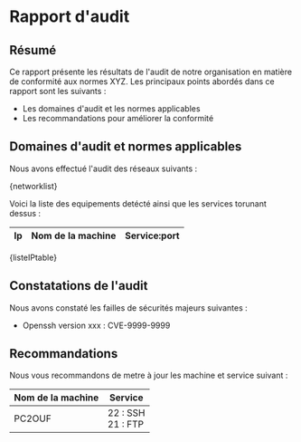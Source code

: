 # Rapport d'audit

## Résumé

Ce rapport présente les résultats de l'audit de notre organisation en matière de conformité aux normes XYZ. Les
principaux points abordés dans ce rapport sont les suivants :

- Les domaines d'audit et les normes applicables
- Les recommandations pour améliorer la conformité

## Domaines d'audit et normes applicables

Nous avons effectué l'audit des réseaux suivants :

{networklist}

Voici la liste des equipements detécté ainsi que les services torunant dessus :

| Ip          | Nom de la machine | Service:port           |
|-------------|-------------------|------------------------|

{listeIPtable}

## Constatations de l'audit

Nous avons constaté les failles de sécurités majeurs suivantes :

- Openssh version xxx : CVE-9999-9999

## Recommandations

Nous vous recommandons de metre à jour les machine et service suivant :

|  Nom de la machine | Service        |
|--------------------|----------------|
|  PC2OUF            | 22 : SSH<br/> 21 : FTP |